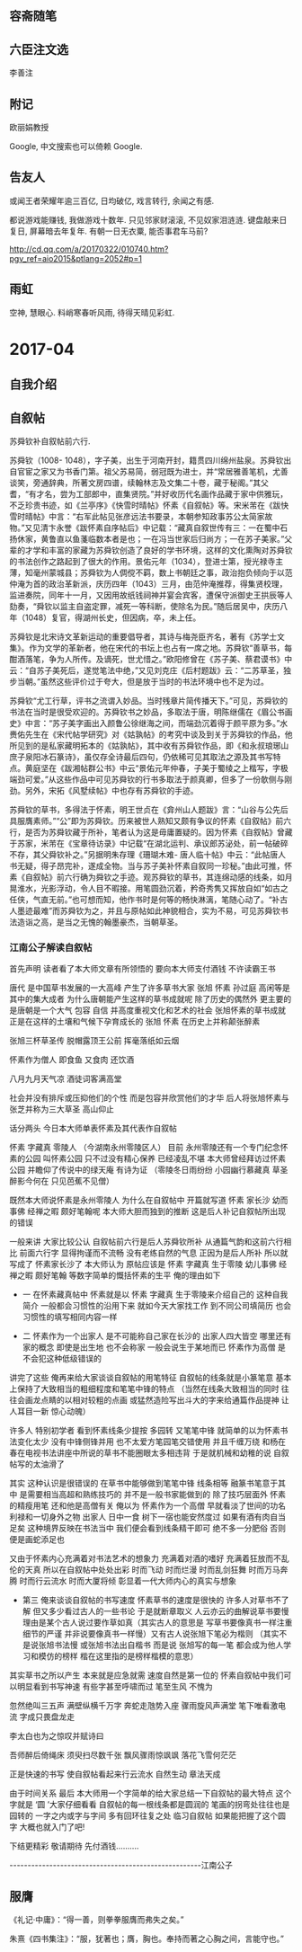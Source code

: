 ## 容斋随笔


## 六臣注文选

李善注

## 附记

欧丽娟教授

Google, 中文搜索也可以倚赖 Google.


## 告友人

或闻王者荣耀年逾三百亿, 日均破亿, 戏言转行, 余闻之有感.

都说游戏能赚钱, 我做游戏十数年.
只见邻家财滚滚, 不见奴家泪涟涟.
键盘敲来日复日, 屏幕暗去年复年.
有朝一日无衣粟, 能否事君车马前?

http://cd.qq.com/a/20170322/010740.htm?pgv_ref=aio2015&ptlang=2052#p=1

## 雨虹

空神, 慧眼心.
料峭寒春听风雨, 待得天晴见彩虹.

# 2017-04

## 自我介绍

## 自叙帖

苏舜钦补自叙帖前六行.

苏舜钦（1008- 1048），字子美，出生于河南开封，籍贯四川绵州盐泉。苏舜钦出自官宦之家又为书香门第。祖父苏易简，弱冠既为进士，并“常居雅善笔机，尤善谈笑，旁通辞典，所著文房四谱，续翰林志及文集二十卷，藏于秘阁。”其父耆，“有才名，尝为工部郎中，直集贤院。”并好收历代名画作品藏于家中供雅玩，不乏珍贵书迹，如《兰亭序》《快雪时晴帖》怀素《自叙帖》等。宋米芾在《跋快雪时晴帖》中言：“右军此帖见张彦远法书要录，本朝参知政事苏公太简家故物。”又见清卞永誉《跋怀素自序帖后》中记载：“藏真自叙世传有三：一在蜀中石扬休家，黄鲁直以鱼菚临数本者是也；一在冯当世家后归尚方；一在苏子美家。”父辈的才学和丰富的家藏为苏舜钦创造了良好的学书环境，这样的文化熏陶对苏舜钦的书法创作之路起到了很大的作用。景佑元年（1034），登进士第，授光禄寺主薄，知毫州蒙城县；苏舜钦为人倜傥不羁，数上书朝廷之事，政治抱负倾向于以范仲淹为首的政治革新派，庆历四年（1043）三月，由范仲淹推荐，得集贤校理，监进奏院，同年十一月，又因用故纸钱祠神并宴会宾客，遭保守派御史王拱辰等人劾奏，“舜钦以监主自盗定罪，减死一等科断，使除名为民。”随后居吴中，庆历八年（1048）复官，得湖州长史，但因病，卒，未上任。

苏舜钦是北宋诗文革新运动的重要倡导者，其诗与梅尧臣齐名，著有《苏学士文集》。作为文学的革新者，他在宋代的书坛上也占有一席之地。苏舜钦“善草书，每酣酒落笔，争为人所传。及谪死，世尤惜之。”欧阳修曾在《苏子美、蔡君谟书》中云：“自苏子美死后，遂觉笔法中绝，”又见刘克庄《后村题跋》云：“二苏草圣，独步当朝。”虽然这些评价过于夸大，但是放于当时的书法环境中也不足为过。

苏舜钦“尤工行草，评书之流谓入妙品。当时残章片简传播天下。”可见，苏舜钦的书法在当时是很受欢迎的。苏舜钦书之妙品，多取法于唐，明陈继儒在《眉公书画史》中言：“苏子美字画出入颜鲁公徐继海之间，而端劲沉着得于颜平原为多。”水赉佑先生在《宋代帖学研究》对《姑孰帖》的考究中谈及到关于苏舜钦的作品，他所见到的是私家藏明拓本的《姑孰帖》，其中收有苏舜钦作品，即《和永叔琅琊山庶子泉阳冰石篆诗》，虽仅存全诗最后四句，仍依稀可见其取法之源及其书写特点。黄庭坚在《跋湘帖群公书》中云“景佑元年仲春，子美于蜀绫之上楷写，字极端劲可爱。”从这些作品中可见苏舜钦的行书多取法于颜真卿，但多了一份欹侧与刚劲。另外，宋拓《风墅续帖》中也存有苏舜钦的手迹。

苏舜钦的草书，多得法于怀素，明王世贞在《弇州山人题跋》言：“山谷与公先后具服膺素师。”“公”即为苏舜钦。历来被世人熟知又颇有争议的怀素《自叙帖》前六行，是否为苏舜钦藏于所补，笔者认为这是毋庸置疑的。因为怀素《自叙帖》曾藏于苏家，米芾在《宝章待访录》中记载“在湖北运判、承议郎苏泌处，前一帖破碎不存，其父舜钦补之。”另据明朱存理《珊瑚木难- 唐人临十帖》中云：“此帖唐人书无疑，得子昂完补，遂成全物。当与苏子美补怀素自叙同一珍秘。”由此可推，怀素《自叙帖》前六行确为舜钦之手迹。观苏舜钦的草书，其连绵动感的线条，如月晃淮水，光影浮动，令人目不暇接。用笔圆劲沉着，矜奇秀隽又挥放自如“如古之任侠，气直无前。”也可想而知，他作书时是何等的畅快淋漓，笔随心动了。“补古人墨迹最难”而苏舜钦为之，并且与原帖如此神貌相合，实为不易，可见苏舜钦书法造诣之高，是当之无愧的翰墨豪杰，当朝草圣。

### 江南公子解读自叙帖

首先声明 读者看了本大师文章有所领悟的 要向本大师支付酒钱 不许读霸王书

唐代 是中国草书发展的一大高峰 产生了许多草书大家 张旭 怀素 孙过庭 高闲等是其中的集大成者 为什么唐朝能产生这样的草书成就呢 除了历史的偶然外 更主要的是唐朝是一个大气 包容 自信 并高度重视文化和艺术的社会 张旭怀素的草书成就 正是在这样的土壤和气候下孕育成长的 张旭 怀素 在历史上并称颠张醉素

张旭三杯草圣传 脱帽露顶王公前 挥毫落纸如云烟

怀素作为僧人 即食鱼 又食肉 还饮酒

八月九月天气凉 酒徒词客满高堂

社会并没有排斥或压抑他们的个性 而是包容并欣赏他们的才华 后人将张旭怀素与张芝并称为三大草圣 高山仰止

话分两头 今日本大师单表怀素及其代表作自叙帖 

怀素 字藏真 零陵人 （今湖南永州零陵区人） 目前 永州零陵还有一个专门纪念怀素的公园 叫怀素公园 只不过没有精心保养 已经凌乱不堪 本大师曾经拜访过怀素公园 并瞻仰了传说中的绿天庵 有诗为证 （零陵冬日雨纷纷 小园幽行慕藏真 草圣醉影今何在 只见芭蕉不见僧）

既然本大师说怀素是永州零陵人 为什么在自叙帖中 开篇就写道 怀素 家长沙 幼而事佛 经禅之暇 颇好笔翰呢 本大师大胆而独到的推断 这是后人补记自叙帖所出现的错误

一般来讲 大家比较公认 自叙帖前六行是后人苏舜钦所补 从通篇气韵和这前六行相比 前面六行字 显得拘谨而不流畅 没有老练自然的气息 正因为是后人所补 所以就写成了 怀素家长沙了 本大师认为 原帖应该是 怀素 字藏真 生于零陵 幼儿事佛 经禅之暇 颇好笔翰 等数字简单的慨括怀素的生平 俺的理由如下 

- 一 在怀素藏真帖中 怀素就是以 怀素 字藏真 生于零陵来介绍自己的 这种自我简介 一般都会习惯性的沿用下来 就如今天大家找工作 到不同公司填简历 也会习惯性的填写相同内容一样 

- 二 怀素作为一个出家人 是不可能称自己家在长沙的 出家人四大皆空 哪里还有家的概念 即使是出生地 也不会称家 一般会说生于某地而已 怀素作为高僧 是不会犯这种低级错误的

讲完了这些 俺再来给大家谈谈自叙帖的用笔特征 自叙帖的线条就是小篆笔意 基本上保持了大致相当的粗细程度和笔笔中锋的特点 （当然在线条大致相当的同时 往往会画龙点睛的以相对较粗的点画 或猛然造险写出斗大的字来给通篇作品提神 让人耳目一新 惊心动魄） 

许多人 特别初学者 看到怀素线条少提按 多园转 又笔笔中锋 就简单的以为怀素书法变化太少 没有中锋侧锋并用 也不太爱方笔园笔交错使用 并且千缠万绕 和杨在春在电视书法讲座中所说的草书不能圈眼太多相违背 于是就机械和幼稚的说 自叙帖写的太油滑了 

其实 这种认识是很错误的 在草书中能够做到笔笔中锋 线条相等 融篆书笔意于其中 是需要相当高超和熟练技巧的 并不是一般书家能做到的 除了技巧层面外 怀素的精瘦用笔 还和他是高僧有关 俺以为 怀素作为一个高僧 早就看淡了世间的功名利禄和一切身外之物 出家人 日中一食 树下一宿也能安然度过 如果有酒有肉自当足矣 这种境界反映在书法当中 我们便会看到线条精干即可 绝不多一分肥俗 否则便是画蛇添足也 

又由于怀素内心充满着对书法艺术的想象力 充满着对酒的嗜好 充满着狂放而不乱伦的天真 所以在自叙帖中处处出彩 时而飞动 时而烂漫 时而乱剑狂舞 时而万马奔腾 时而行云流水 时而大厦将倾 彰显着一代大师内心的真实与想象

- 第三 俺来谈谈自叙帖的书写速度 怀素草书的速度是很快的 许多人对草书不了解 但又多少看过古人的一些书论 于是就断章取义 人云亦云的曲解说草书要慢 理由是某个古人说过要作草如真（其实古人的意思是 写草书要像真书一样注重细节的严谨 并非说要像真书一样慢）又有古人说张旭下笔必为楷则 （其实不是说张旭书法慢 或张旭书法出自楷书 而是说 张旭写的每一笔 都会成为他人学习和模仿的榜样 楷在这里指的是榜样楷模的意思）

其实草书之所以产生 本来就是应急就需 速度自然是第一位的 怀素自叙帖中我们可以明显看到书写神速 有些字甚至呼啸而过 笔至生风 不愧为

忽然绝叫三五声 满壁纵横千万字 奔蛇走虺势入座 骤雨旋风声满堂 笔下唯看激电流 字成只畏盘龙走

李太白也为之惊叹并赋诗曰

吾师醉后倚绳床 须臾扫尽数千张 飘风骤雨惊飒飒 落花飞雪何茫茫

正是快速的书写 使自叙帖看起来行云流水 自然生动 章法天成

由于时间关系 最后 本大师用一个字简单的给大家总结一下自叙帖的最大特点 这个字就是 ‘圆 ’大家仔细看看 自叙帖的每一根线条都是圆润的 笔画的拐弯处往往也是园转的 一字之内或字与字间 多有回环往复之处 临习自叙帖 如果能把握了这个圆字 大概也就入门了吧!

下结更精彩 敬请期待 先付酒钱..........

-----------------------------------------------------江南公子

## 服膺

《礼记·中庸》：“得一善，则拳拳服膺而弗失之矣。”

朱熹《四书集注》：“服，犹著也；膺，胸也。奉持而著之心胸之间，言能守也。”
